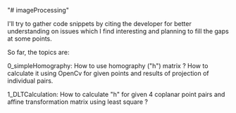 "# imageProcessing" 

I'll try to gather code snippets by citing the developer for better understanding on issues which I find interesting and 
planning to fill the gaps at some points. 

So far, the topics are:

0_simpleHomography:
How to use homography ("h") matrix ? How to calculate it using OpenCv for given points and results of projection of individual pairs.

1_DLTCalculation: 
How to calculate "h" for given 4 coplanar point pairs and affine transformation matrix using least square ?
